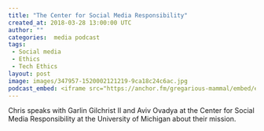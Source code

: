 ```yaml
---
title: "The Center for Social Media Responsibility"
created_at: 2018-03-28 13:00:00 UTC
author: ""
categories:  media podcast
tags:
 - Social media
 - Ethics
 - Tech Ethics
layout: post
image: images/347957-1520002121219-9ca18c24c6ac.jpg
podcast_embed: <iframe src="https://anchor.fm/gregarious-mammal/embed/episodes/The-Center-for-Social-Media-Responsibility-e17n5g" height="102px" width="400px" frameborder="0" scrolling="no"></iframe>
---
```


Chris speaks with Garlin Gilchrist II and Aviv Ovadya at the Center for Social Media Responsibility at the University of Michigan about their mission.
